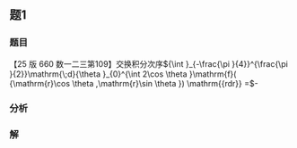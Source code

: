 ## 题1
### 题目
【25 版 660 数一二三第109】交换积分次序${\int }_{-\frac{\pi }{4}}^{\frac{\pi }{2}}\mathrm{\;d}{\theta }_{0}^{\int 2\cos \theta }\mathrm{f}( {\mathrm{r}\cos \theta ,\mathrm{r}\sin \theta }) \mathrm{{rdr}} =$-
### 分析

### 解